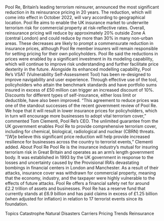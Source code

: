 Pool Re, Britain’s leading terrorism reinsurer, announced the most significant reduction in its reinsurance pricing in 20 years. The reduction, which will come into effect in October 2022, will vary according to geographical location.
Pool Re aims to enable the UK insurance market to underwrite terrorism risk for commercial property at risk-reflective rates.
Overall, reinsurance pricing will reduce by approximately 20% outside Zone A (central London) and could reduce by more than 30% in many non-urban areas. These decreases are likely to prompt a commensurate reduction in insurance prices, although Pool Re member insurers will remain responsible for setting pricing for their own policyholders.
Pool Re said the reductions in prices were enabled by a significant investment in its modeling capability, which will continue to improve risk understanding and further facilitate price dexterity in the future.
Alongside its enhanced modelling capability, Pool Re’s VSAT (Vulnerability Self-Assessment Tool) has been re-designed to improve navigability and user experience. Through effective use of the tool, policyholders who attain the benchmark standards and have portfolio sums insured in excess of £50 million can trigger an increased discount of 10%. Discounts for different types of self-insurance, either loss limit or deductible, have also been improved.
“This agreement to reduce prices was one of the standout successes of the recent government review of Pool Re. We hope that it will result in lower insurance prices for policyholders, which in turn will encourage more businesses to adopt vital terrorism cover,” commented Tom Clementi, Pool Re’s CEO.
The unlimited guarantee from the UK government enables Pool Re to provide comprehensive terrorism cover, including for chemical, biological, radiological and nuclear (CBRN) threats.
“[W]e believe this significant price reduction will help provide increased resilience for businesses across the country to terrorist events,” Clementi added.
About Pool Re
Pool Re is the insurance industry’s mutual for insuring terrorism risk in Great Britain and operates as an arm’s length government body. It was established in 1993 by the UK government in response to the losses and uncertainty caused by the Provisional IRA’s devastating bombings in financial centers in London and Manchester. As a result of their attacks, insurance cover was withdrawn for commercial property, meaning that the economy, industry, and the taxpayer were highly vulnerable to the effects of future attacks. Pool Re offers a financial safety net for around £2.2 trillion of assets and businesses.
Pool Re has a reserve fund that currently stands at £6.9 billion and has paid claims in excess of £1.25 billion (when adjusted for inflation) in relation to 17 terrorist events since its foundation.

Topics
Catastrophe
Natural Disasters
Carriers
Pricing Trends
Reinsurance
